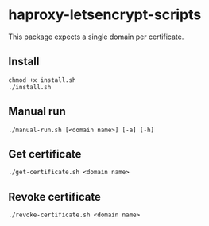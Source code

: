 # haproxy-letsencrypt-scripts
This package expects a single domain per certificate.

## Install
```shell script
chmod +x install.sh
./install.sh
```

## Manual run
```shell script
./manual-run.sh [<domain name>] [-a] [-h]
```

## Get certificate
```shell script
./get-certificate.sh <domain name>
```

## Revoke certificate
```shell script
./revoke-certificate.sh <domain name>
```
